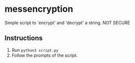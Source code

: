 # messencryption
Simple script to 'encrypt' and 'decrypt' a string. NOT SECURE
## Instructions
1. Run ```python3 script.py```
2. Follow the prompts of the script.
